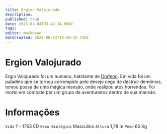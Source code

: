 ```yaml
---
title: Ergion Valojurado
description: 
published: true
date: 2025-02-04T03:42:34.050Z
tags: 
editor: markdown
dateCreated: 2024-08-13T19:50:42.739Z
---
```


<!-- SUBTITLE: Visão geral sobre Ergion Valojurado -->

# Ergion Valojurado
Ergio Valojurado foi um humano, habitante de [Drafeon](/lugares/plano-material/drafeon#drafeon). Em vida foi um paladino que se tornou corrompido pelo desejo cego de destruir demônios, tomou posse de uma mágica mansão, onde realizou atos horrendos. Foi morto em combate por um grupo de aventureiros dentro de sua mansão.

# Informações
`Vida` ? - 1753 ED
`Sexo Biológico` Masculino
`Altura` 1,78 m
`Peso` 65 Kg

